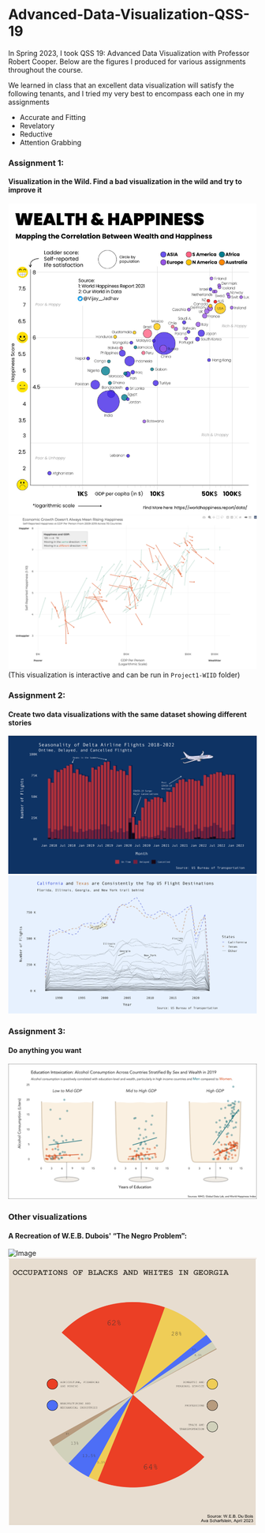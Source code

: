 # Advanced-Data-Visualization-QSS-19

In Spring 2023, I took QSS 19: Advanced Data Visualization with Professor Robert Cooper. Below are the figures I produced for various assignments throughout the course. 

We learned in class that an excellent data visualization will satisfy the following tenants, and I tried my very best to encompass each one in my assignments
- Accurate and Fitting
- Revelatory
- Reductive
- Attention Grabbing

### Assignment 1: 
#### Visualization in the Wild. Find a bad visualization in the wild and try to improve it
![Image](Project1-WIID/Project1/FuLdIdtaQAAWKWV.jpg)
![Image](Project1-WIID/Project1/static_plot.png)
(This visualization is interactive and can be run in `Project1-WIID` folder)

### Assignment 2:
#### Create two data visualizations with the same dataset showing different stories

![Image](Project2/Project2/finalplot1.png)
![Image](Project2/Project2/finalplot2.png)

### Assignment 3:
#### Do anything you want

![Image](Project3/Project3/final.png)


### Other visualizations

#### A Recreation of W.E.B. Dubois' “The Negro Problem”:
![Image](Week2/original_dubois.jpg)
![Image](Week2/dubois.png)

